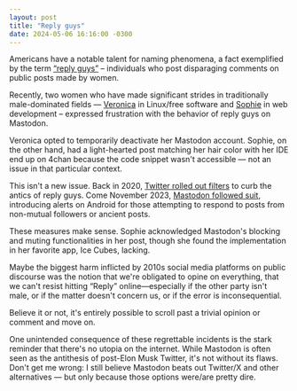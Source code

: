 ```yaml
---
layout: post
title: "Reply guys"
date: 2024-05-06 16:16:00 -0300
---
```

Americans have a notable talent for naming phenomena, a fact exemplified by the term [“reply guys”](https://en.wikipedia.org/wiki/Reply_guy) – individuals who post disparaging comments on public posts made by women.

Recently, two women who have made significant strides in traditionally male-dominated fields — [Veronica](https://vkc.sh/its-not-you-its-me-taking-a-break-from-mastodon/) in Linux/free software and [Sophie](https://localghost.dev/blog/twitter-reply-guys-were-bad-but-mastodon-is-no-better/) in web development – expressed frustration with the behavior of reply guys on Mastodon.

Veronica opted to temporarily deactivate her Mastodon account. Sophie, on the other hand, had a light-hearted post matching her hair color with her IDE end up on 4chan because the code snippet wasn't accessible — not an issue in that particular context.

This isn't a new issue. Back in 2020, [Twitter rolled out filters](https://www.vox.com/recode/2020/8/11/21363584/twitter-harassment-limit-replies-feature-reply-guys) to curb the antics of reply guys. Come November 2023, [Mastodon followed suit](https://blog.joinmastodon.org/2023/11/improving-the-quality-of-conversations-on-mastodon/), introducing alerts on Android for those attempting to respond to posts from non-mutual followers or ancient posts.

These measures make sense. Sophie acknowledged Mastodon's blocking and muting functionalities in her post, though she found the implementation in her favorite app, Ice Cubes, lacking.

Maybe the biggest harm inflicted by 2010s social media platforms on public discourse was the notion that we're obligated to opine on everything, that we can't resist hitting “Reply” online—especially if the other party isn't male, or if the matter doesn't concern us, or if the error is inconsequential.

Believe it or not, it's entirely possible to scroll past a trivial opinion or comment and move on.

One unintended consequence of these regrettable incidents is the stark reminder that there's no utopia on the internet. While Mastodon is often seen as the antithesis of post-Elon Musk Twitter, it's not without its flaws. Don't get me wrong: I still believe Mastodon beats out Twitter/X and other alternatives — but only because those options were/are pretty dire.